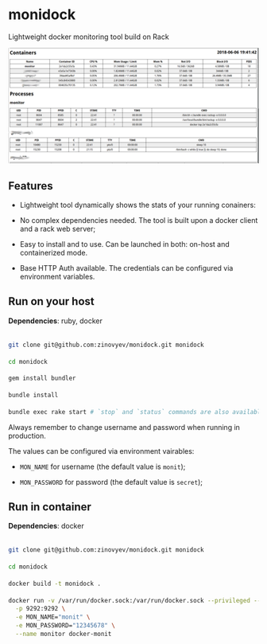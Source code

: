 # monidock

Lightweight docker monitoring tool build on Rack

![Monidock monitor screen](doc/monitor.png)


## Features


* Lightweight tool dynamically shows the stats of your running conainers:

* No complex dependencies needed. The tool is built upon a docker client and a rack web server;

* Easy to install and to use. Can be launched in both: on-host and containerized mode.

* Base HTTP Auth available. The credentials can be configured via environment variables.


## Run on your host

**Dependencies**: ruby, docker

```bash

git clone git@github.com:zinovyev/monidock.git monidock

cd monidock

gem install bundler

bundle install

bundle exec rake start # `stop` and `status` commands are also available

```

Always remember to change username and password when running in production.

The values can be configured via environment vairables:

* `MON_NAME` for username (the default value is `monit`);

* `MON_PASSWORD` for password (the default value is `secret`);


## Run in container

**Dependencies**: docker

```bash

git clone git@github.com:zinovyev/monidock.git monidock

cd monidock

docker build -t monidock .

docker run -v /var/run/docker.sock:/var/run/docker.sock --privileged --rm -d \
  -p 9292:9292 \
  -e MON_NAME="monit" \
  -e MON_PASSWORD="12345678" \
  --name monitor docker-monit

```
